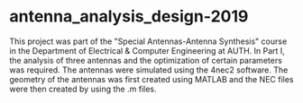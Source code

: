 # antenna_analysis_design-2019
This project was part of the "Special Antennas-Antenna Synthesis" course in the Department of Electrical & Computer Engineering at AUTH. 
In Part I, the analysis of three antennas and the optimization of certain parameters was required. The antennas were simulated using the 4nec2 software. The geometry of the antennas was first created using MATLAB and the NEC files were then created by using the .m files.
